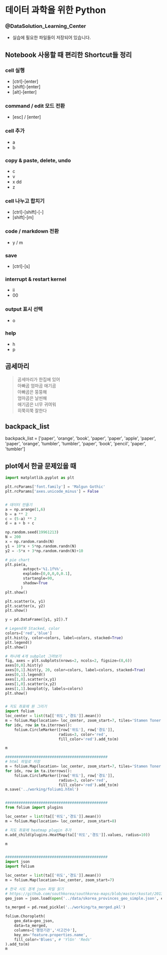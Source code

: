 # 데이터 과학을 위한 Python
### @DataSolution_Learning_Center
- 실습에 필요한 파일들이 저장되어 있습니다.


## Notebook 사용할 때 편리한 Shortcut들 정리


### cell 실행
- [ctrl]-[enter]
- [shift]-[enter]
- [alt]-[enter]

### command / edit 모드 전환 
- [esc] / [enter]

### cell 추가
- a 
- b

### copy & paste, delete, undo
- c
- v
- x dd
- z

### cell 나누고 합치기
- [ctrl]-[shift]-[-]
- [shift]-[m]

### code / markdown 전환
- y / m

### save
- [ctrl]-[s]

### interrupt & restart kernel
- ii
- 00

### output 표시 선택
- o

### help
- h
- p

## 곰세마리
> 곰세마리가 한집에 있어 <br> 
> 아빠곰 엄마곰 애기곰  <br>
> 아빠곰은 뚱뚱해  <br>
> 엄마곰은 날씬해  <br>
> 애기곰은 너무 귀여워  <br>
> 히쭉히쭉 잘한다 <br>

## backpack_list

backpack_list = ['paper', 'orange', 'book', 'paper', 'paper', 'apple', 'paper',
       'paper', 'orange', 'tumbler', 'tumbler', 'paper', 'book', 'pencil',
       'paper', 'tumbler']

## plot에서 한글 문제있을 때
```python
import matplotlib.pyplot as plt

plt.rcParams['font.family'] = 'Malgun Gothic'
plt.rcParams['axes.unicode_minus'] = False
```

```python

# 데이터 만들기 
a = np.arange(1,6)
b = a ** 2
c = (5-a) ** 2
d = a + b + c

np.random.seed(19961213)
N = 200
x = np.random.randn(N)
y1 = 10*x + 5*np.random.randn(N)
y2 = -5*x + 3*np.random.randn(N)+10

# pie chart
plt.pie(a, 
        autopct='%1.1f%%', 
        explode=[0,0,0,0,0.1],
        startangle=90, 
        shadow=True
       )
plt.show()

plt.scatter(x, y1)
plt.scatter(x, y2)
plt.show()

y = pd.DataFrame([y1, y2]).T

# Legend와 Stacked, color
colors=['red','blue']
plt.hist(y, color=colors, label=colors, stacked=True)
plt.legend()
plt.show()

# 하나에 4개 subplot 그려보기
fig, axes = plt.subplots(nrows=2, ncols=2, figsize=(8,6))
axes[0,0].hist(y)
axes[0,1].hist(y, 20, color=colors, label=colors, stacked=True)
axes[0,1].legend()
axes[1,0].scatter(x,y1)
axes[1,0].scatter(x,y2)
axes[1,1].boxplot(y, labels=colors)
plt.show()

```


``` python

# 지도 좌표에 원 그리기
import folium
loc_center = list(ta[['위도','경도']].mean())
m = folium.Map(location= loc_center, zoom_start=7, tiles='Stamen Toner')
for idx, row in ta.iterrows():
    folium.CircleMarker([row['위도'], row['경도']], 
                        radius=3, color='red', 
                        fill_color='red').add_to(m)

m

##############################################
# html 파일로 저장
m = folium.Map(location= loc_center, zoom_start=7, tiles='Stamen Toner')
for idx, row in ta.iterrows():
    folium.CircleMarker([row['위도'], row['경도']], 
                        radius=3, color='red', 
                        fill_color='red').add_to(m)
m.save('../working/folium1.html')


##############################################
from folium import plugins

loc_center = list(ta[['위도','경도']].mean())
m = folium.Map(location= loc_center, zoom_start=8)

# 지도 좌표에 heatmap plugin 추가
m.add_child(plugins.HeatMap(ta[['위도','경도']].values, radius=10)) 

m


##############################################
import json
import folium

loc_center = list(ta[['위도','경도']].mean())
m = folium.Map(location=loc_center, zoom_start=7)

# 한국 시도 경계 json 파일 읽기
# https://github.com/southkorea/southkorea-maps/blob/master/kostat/2013/json/skorea_provinces_geo_simple.json
geo_json = json.load(open('../data/skorea_provinces_geo_simple.json', encoding='utf-8'))

ta_merged = pd.read_pickle('../working/ta_merged.pkl')

folium.Choropleth(
    geo_data=geo_json,
    data=ta_merged,
    columns=['행정기관','사고건수'], 
    key_on='feature.properties.name', 
    fill_color='Blues', # 'YlGn' 'Reds'
).add_to(m)
m
```
